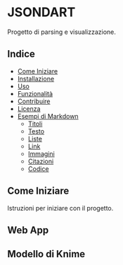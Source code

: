 # JSONDART
Progetto di parsing e visualizzazione.

## Indice
- [Come Iniziare](#come-iniziare)
- [Installazione](#installazione)
- [Uso](#uso)
- [Funzionalità](#funzionalità)
- [Contribuire](#contribuire)
- [Licenza](#licenza)
- [Esempi di Markdown](#esempi-di-markdown)
  - [Titoli](#titoli)
  - [Testo](#testo)
  - [Liste](#liste)
  - [Link](#link)
  - [Immagini](#immagini)
  - [Citazioni](#citazioni)
  - [Codice](#codice)

## Come Iniziare
Istruzioni per iniziare con il progetto.

## Web App

## Modello di Knime
